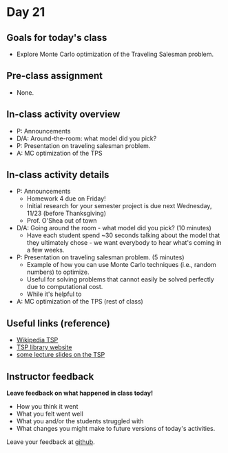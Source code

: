 # Day 21

## Goals for today's class

* Explore Monte Carlo optimization of the Traveling Salesman problem.

## Pre-class assignment

* None.

## In-class activity overview

* P: Announcements
* D/A: Around-the-room: what model did you pick?
* P: Presentation on traveling salesman problem.
* A: MC optimization of the TPS

## In-class activity details

* P: Announcements
  * Homework 4 due on Friday!
  * Initial research for your semester project is due next Wednesday, 11/23 (before Thanksgiving)
  * Prof. O'Shea out of town
* D/A: Going around the room - what model did you pick?  (10 minutes)
  * Have each student spend ~30 seconds talking about the model that they ultimately chose - we want everybody to hear what's coming in a few weeks.
* P: Presentation on traveling salesman problem.  (5 minutes)
  * Example of how you can use Monte Carlo techniques (i.e., random numbers) to optimize.
  * Useful for solving problems that cannot easily be solved perfectly due to computational cost.
  * While it's helpful to 
* A: MC optimization of the TPS  (rest of class)


## Useful links (reference)

* [Wikipedia TSP](https://simple.wikipedia.org/wiki/Travelling_salesman_problem)
* [TSP library website](http://www.math.uwaterloo.ca/tsp/index.html)
* [some lecture slides on the TSP](https://www.mpp.mpg.de/~caldwell/ss11/ExtraTS.pdf)

## Instructor feedback

**Leave feedback on what happened in class today!**

* How you think it went
* What you felt went well
* What you and/or the students struggled with
* What changes you might make to future versions of today's activities.

Leave your feedback at [github](https://github.com/ComputationalModeling/intro-to-computational-modeling/issues/124).
